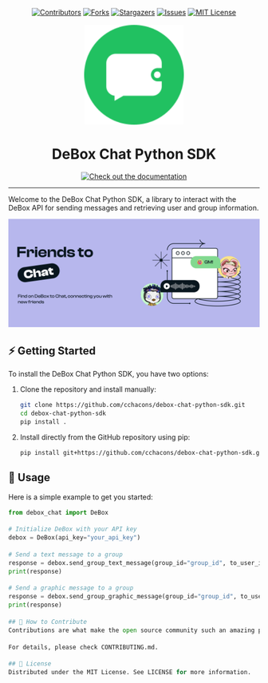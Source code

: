 <a name="readme-top"></a>

<!-- PROJECT SHIELDS -->
<!--
*** I'm using markdown "reference style" links for readability.
*** Reference links are enclosed in brackets [ ] instead of parentheses ( ).
*** See the bottom of this document for the declaration of the reference variables
*** for contributors-url, forks-url, etc. This is an optional, concise syntax you may use.
*** https://www.markdownguide.org/basic-syntax/#reference-style-links
-->

<div align="center">
  <a href="https://github.com/cchacons/debox-chat-python-sdk/graphs/contributors"><img src="https://img.shields.io/github/contributors/cchacons/debox-chat-python-sdk?style=for-the-badge&color=blue" alt="Contributors"></a>
  <a href="https://github.com/cchacons/debox-chat-python-sdk/network/members"><img src="https://img.shields.io/github/forks/cchacons/debox-chat-python-sdk?style=for-the-badge&color=blue" alt="Forks"></a>
  <a href="https://github.com/cchacons/debox-chat-python-sdk/stargazers"><img src="https://img.shields.io/github/stars/cchacons/debox-chat-python-sdk?style=for-the-badge&color=blue" alt="Stargazers"></a>
  <a href="https://github.com/cchacons/debox-chat-python-sdk/issues"><img src="https://img.shields.io/github/issues/cchacons/debox-chat-python-sdk?style=for-the-badge&color=blue" alt="Issues"></a>
  <a href="https://github.com/cchacons/debox-chat-python-sdk/blob/main/LICENSE"><img src="https://img.shields.io/github/license/cchacons/debox-chat-python-sdk?style=for-the-badge&color=blue" alt="MIT License"></a>
</div>

<!-- PROJECT LOGO -->
<div align="center">
  <br>
  <img src="docs/static/img/logo.svg" alt="Logo" width="200" height="200">
  <h1 align="center">DeBox Chat Python SDK</h1>
  <a href="https://cchacons.github.io/debox-chat-python-sdk"><img src="https://img.shields.io/badge/Documentation-DeBox%20Chat%20SDK-blue?logo=googledocs&logoColor=white&style=for-the-badge" alt="Check out the documentation"></a>
  <br>
</div>
<hr>

Welcome to the DeBox Chat Python SDK, a library to interact with the DeBox API for sending messages and retrieving user and group information.

![App screenshot](docs/static/img/screenshot1.png)

## ⚡ Getting Started

To install the DeBox Chat Python SDK, you have two options:

1. Clone the repository and install manually:

    ```bash
    git clone https://github.com/cchacons/debox-chat-python-sdk.git
    cd debox-chat-python-sdk
    pip install .
    ```

2. Install directly from the GitHub repository using pip:

    ```bash
    pip install git+https://github.com/cchacons/debox-chat-python-sdk.git
    ```

## 🚀 Usage

Here is a simple example to get you started:

```python
from debox_chat import DeBox

# Initialize DeBox with your API key
debox = DeBox(api_key="your_api_key")

# Send a text message to a group
response = debox.send_group_text_message(group_id="group_id", to_user_id="user_id", title="Hello", content="This is a text message.")
print(response)

# Send a graphic message to a group
response = debox.send_group_graphic_message(group_id="group_id", to_user_id="user_id", title="Check this out", content="Here is an image.", image_url="https://example.com/image.png", href="https://example.com")
print(response)

## 🤝 How to Contribute
Contributions are what make the open source community such an amazing place to learn, inspire, and create. Any contributions you make are greatly appreciated.

For details, please check CONTRIBUTING.md.

## 📜 License
Distributed under the MIT License. See LICENSE for more information.
